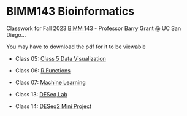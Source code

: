 # BIMM143 Bioinformatics
Classwork for Fall 2023 [BIMM 143](https://bioboot.github.io/bimm143_F23/) - Professor Barry Grant @ UC San Diego...

You may have to download the pdf for it to be viewable 

- Class 05: [Class 5 Data Visualization](https://github.com/ajcheng1/BIMM143/blob/main/Week%203/class05/Class05.md) 

- Class 06: [R Functions](https://github.com/ajcheng1/BIMM143/blob/ce69f9bfee2e6f00ed30feb24f2fc267117c403b/Lab%20Class6%20(R%20Functions)/Hw-Class-6-R-Functions.pdf)
  
- Class 07: [Machine Learning](https://github.com/ajcheng1/BIMM143/blob/main/Class07.md)

- Class 13: [DESeq Lab](https://github.com/ajcheng1/BIMM143/blob/main/Week%207/Lab%20Class13%20(DESeq%20lab)/Lab%20Class13%20(DESeq%20lab).md)

- Class 14: [DESeq2 Mini Project](https://github.com/ajcheng1/BIMM143/blob/main/Week%207/Class%2014/Class%2014.md)

